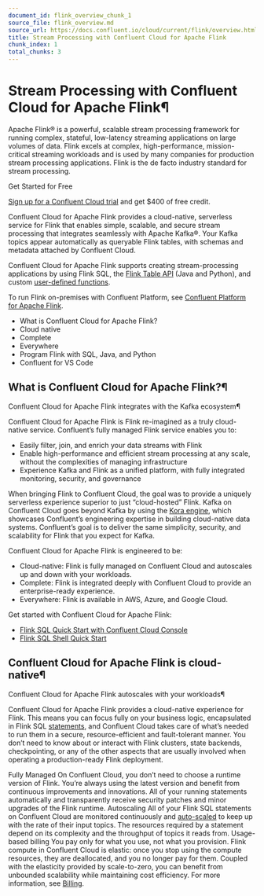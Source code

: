```yaml
---
document_id: flink_overview_chunk_1
source_file: flink_overview.md
source_url: https://docs.confluent.io/cloud/current/flink/overview.html
title: Stream Processing with Confluent Cloud for Apache Flink
chunk_index: 1
total_chunks: 3
---
```


# Stream Processing with Confluent Cloud for Apache Flink¶

Apache Flink® is a powerful, scalable stream processing framework for running complex, stateful, low-latency streaming applications on large volumes of data. Flink excels at complex, high-performance, mission-critical streaming workloads and is used by many companies for production stream processing applications. Flink is the de facto industry standard for stream processing.

Get Started for Free

[Sign up for a Confluent Cloud trial](https://www.confluent.io/get-started/) and get $400 of free credit.

Confluent Cloud for Apache Flink provides a cloud-native, serverless service for Flink that enables simple, scalable, and secure stream processing that integrates seamlessly with Apache Kafka®. Your Kafka topics appear automatically as queryable Flink tables, with schemas and metadata attached by Confluent Cloud.

Confluent Cloud for Apache Flink supports creating stream-processing applications by using Flink SQL, the [Flink Table API](reference/table-api.html#flink-table-api) (Java and Python), and custom [user-defined functions](concepts/user-defined-functions.html#flink-sql-udfs).

To run Flink on-premises with Confluent Platform, see [Confluent Platform for Apache Flink](/platform/current/flink/overview.html).

  * What is Confluent Cloud for Apache Flink?
  * Cloud native
  * Complete
  * Everywhere
  * Program Flink with SQL, Java, and Python
  * Confluent for VS Code

## What is Confluent Cloud for Apache Flink?¶

[](../_images/flink-kafka-ecosystem.png)

Confluent Cloud for Apache Flink integrates with the Kafka ecosystem¶

Confluent Cloud for Apache Flink is Flink re-imagined as a truly cloud-native service. Confluent’s fully managed Flink service enables you to:

  * Easily filter, join, and enrich your data streams with Flink
  * Enable high-performance and efficient stream processing at any scale, without the complexities of managing infrastructure
  * Experience Kafka and Flink as a unified platform, with fully integrated monitoring, security, and governance

When bringing Flink to Confluent Cloud, the goal was to provide a uniquely serverless experience superior to just “cloud-hosted” Flink. Kafka on Confluent Cloud goes beyond Kafka by using the [Kora engine](https://www.confluent.io/resources/report/kora-a-cloud-native-event-streaming-platform-for-kafka/), which showcases Confluent’s engineering expertise in building cloud-native data systems. Confluent’s goal is to deliver the same simplicity, security, and scalability for Flink that you expect for Kafka.

Confluent Cloud for Apache Flink is engineered to be:

  * Cloud-native: Flink is fully managed on Confluent Cloud and autoscales up and down with your workloads.
  * Complete: Flink is integrated deeply with Confluent Cloud to provide an enterprise-ready experience.
  * Everywhere: Flink is available in AWS, Azure, and Google Cloud.

Get started with Confluent Cloud for Apache Flink:

  * [Flink SQL Quick Start with Confluent Cloud Console](get-started/quick-start-cloud-console.html#flink-sql-quick-start-cloud-console)
  * [Flink SQL Shell Quick Start](get-started/quick-start-shell.html#flink-sql-quick-start-shell)

## Confluent Cloud for Apache Flink is cloud-native¶

[](../_images/flink-serverless-autoscaling.png)

Confluent Cloud for Apache Flink autoscales with your workloads¶

Confluent Cloud for Apache Flink provides a cloud-native experience for Flink. This means you can focus fully on your business logic, encapsulated in Flink SQL [statements](concepts/statements.html#flink-sql-statements), and Confluent Cloud takes care of what’s needed to run them in a secure, resource-efficient and fault-tolerant manner. You don’t need to know about or interact with Flink clusters, state backends, checkpointing, or any of the other aspects that are usually involved when operating a production-ready Flink deployment.

Fully Managed
    On Confluent Cloud, you don’t need to choose a runtime version of Flink. You’re always using the latest version and benefit from continuous improvements and innovations. All of your running statements automatically and transparently receive security patches and minor upgrades of the Flink runtime.
Autoscaling
    All of your Flink SQL statements on Confluent Cloud are monitored continuously and [auto-scaled](concepts/autopilot.html#flink-sql-autopilot) to keep up with the rate of their input topics. The resources required by a statement depend on its complexity and the throughput of topics it reads from.
Usage-based billing
    You pay only for what you use, not what you provision. Flink compute in Confluent Cloud is elastic: once you stop using the compute resources, they are deallocated, and you no longer pay for them. Coupled with the elasticity provided by scale-to-zero, you can benefit from unbounded scalability while maintaining cost efficiency. For more information, see [Billing](concepts/flink-billing.html#flink-sql-billing).
